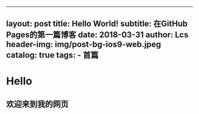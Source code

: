 
---
layout:     post
title:      Hello World!
subtitle:   在GitHub Pages的第一篇博客
date:       2018-03-31
author:     Lcs
header-img: img/post-bg-ios9-web.jpeg
catalog: true
tags:
    - 首篇
---

# Hello

## 欢迎来到我的网页

